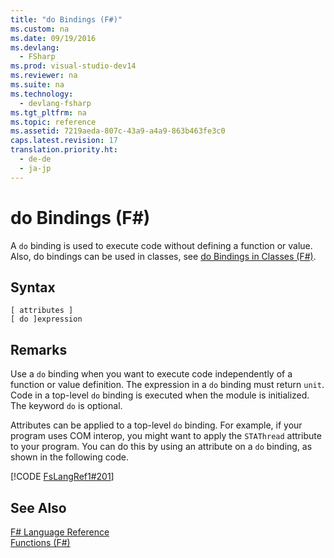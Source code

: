 ```yaml
---
title: "do Bindings (F#)"
ms.custom: na
ms.date: 09/19/2016
ms.devlang: 
  - FSharp
ms.prod: visual-studio-dev14
ms.reviewer: na
ms.suite: na
ms.technology: 
  - devlang-fsharp
ms.tgt_pltfrm: na
ms.topic: reference
ms.assetid: 7219aeda-807c-43a9-a4a9-863b463fe3c0
caps.latest.revision: 17
translation.priority.ht: 
  - de-de
  - ja-jp
---
```

# do Bindings (F#)
A `do` binding is used to execute code without defining a function or value. Also, do bindings can be used in classes, see [do Bindings in Classes (F#)](../vs140/do-Bindings-in-Classes--F#-.md).  
  
## Syntax  
  
```  
[ attributes ]  
[ do ]expression  
```  
  
## Remarks  
 Use a `do` binding when you want to execute code independently of a function or value definition. The expression in a `do` binding must return `unit`. Code in a top-level `do` binding is executed when the module is initialized. The keyword `do` is optional.  
  
 Attributes can be applied to a top-level `do` binding. For example, if your program uses COM interop, you might want to apply the `STAThread` attribute to your program. You can do this by using an attribute on a `do` binding, as shown in the following code.  
  
 [!CODE [FsLangRef1#201](../CodeSnippet/VS_Snippets_Fsharp/fslangref1#201)]  
  
## See Also  
 [F# Language Reference](../Topic/F%23%20Language%20Reference.md)   
 [Functions (F#)](../vs140/Functions--F#-.md)